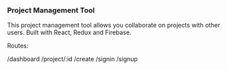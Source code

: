 ### Project Management Tool
This project management tool allows you collaborate on projects with other users. Built with React, Redux and Firebase.

Routes:

/dashboard
/project/:id
/create
/signin
/signup
